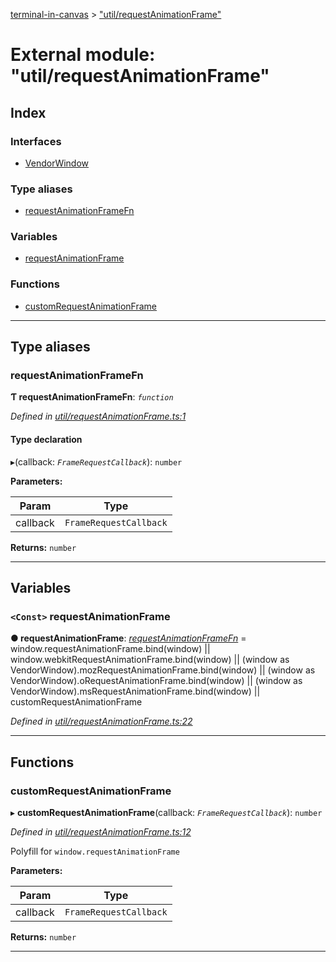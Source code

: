 [terminal-in-canvas](../README.md) > ["util/requestAnimationFrame"](../modules/_util_requestanimationframe_.md)

# External module: "util/requestAnimationFrame"

## Index

### Interfaces

* [VendorWindow](../interfaces/_util_requestanimationframe_.vendorwindow.md)

### Type aliases

* [requestAnimationFrameFn](_util_requestanimationframe_.md#requestanimationframefn)

### Variables

* [requestAnimationFrame](_util_requestanimationframe_.md#requestanimationframe)

### Functions

* [customRequestAnimationFrame](_util_requestanimationframe_.md#customrequestanimationframe)

---

## Type aliases

<a id="requestanimationframefn"></a>

###  requestAnimationFrameFn

**Ƭ requestAnimationFrameFn**: *`function`*

*Defined in [util/requestAnimationFrame.ts:1](https://github.com/danikaze/terminal-in-canvas/blob/ad1033f/src/util/requestAnimationFrame.ts#L1)*

#### Type declaration
▸(callback: *`FrameRequestCallback`*): `number`

**Parameters:**

| Param | Type |
| ------ | ------ |
| callback | `FrameRequestCallback` |

**Returns:** `number`

___

## Variables

<a id="requestanimationframe"></a>

### `<Const>` requestAnimationFrame

**● requestAnimationFrame**: *[requestAnimationFrameFn](_util_requestanimationframe_.md#requestanimationframefn)* =  window.requestAnimationFrame.bind(window) ||
  window.webkitRequestAnimationFrame.bind(window) ||
  (window as VendorWindow).mozRequestAnimationFrame.bind(window) ||
  (window as VendorWindow).oRequestAnimationFrame.bind(window) ||
  (window as VendorWindow).msRequestAnimationFrame.bind(window) ||
  customRequestAnimationFrame

*Defined in [util/requestAnimationFrame.ts:22](https://github.com/danikaze/terminal-in-canvas/blob/ad1033f/src/util/requestAnimationFrame.ts#L22)*

___

## Functions

<a id="customrequestanimationframe"></a>

###  customRequestAnimationFrame

▸ **customRequestAnimationFrame**(callback: *`FrameRequestCallback`*): `number`

*Defined in [util/requestAnimationFrame.ts:12](https://github.com/danikaze/terminal-in-canvas/blob/ad1033f/src/util/requestAnimationFrame.ts#L12)*

Polyfill for `window.requestAnimationFrame`

**Parameters:**

| Param | Type |
| ------ | ------ |
| callback | `FrameRequestCallback` |

**Returns:** `number`

___

